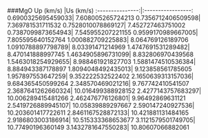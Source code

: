 ###MgO
Up (km/s) |Us (km/s)
:---------------:|:-----------------:
0.6900325695459033| 7.608005265724213
0.7356712406509598| 7.369781531711532
0.7528010078869127| 7.452727463751002
0.7387099873654943| 7.545955207221155
0.9599170989667005| 7.805595640152764
1.000882709225883| 8.064769126189706
1.0910788897798789| 8.03391471214969
1.4747691531289482| 8.470141888997745
1.4634905896731099| 8.832806970439568
1.5463018254929655| 8.988461921827703
1.5881474510536384| 8.884943387178897
1.8094048492435013| 9.123858561785605
1.957897553647259| 9.352222532522402
2.1650639313157036| 9.684365450599264
2.348570469021216| 9.767742410541507
2.3687641262660324| 10.016499388928152
2.4277143757683297| 10.006289415481266
2.462476776126801| 9.96492869631121
2.5419726889945107| 10.05839889297667
2.590147240927536| 10.203601417722611
2.8461167528872133| 10.421881131484165
2.9186803003186914| 10.515333368653677
3.1121579501749705| 10.77490196360149
3.1432781647550283| 10.80607066882061
